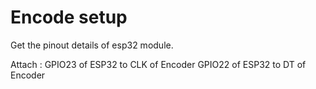 # Encode setup
Get the pinout details of esp32 module.

Attach :
GPIO23 of ESP32 to CLK of Encoder
GPIO22 of ESP32 to DT of Encoder
